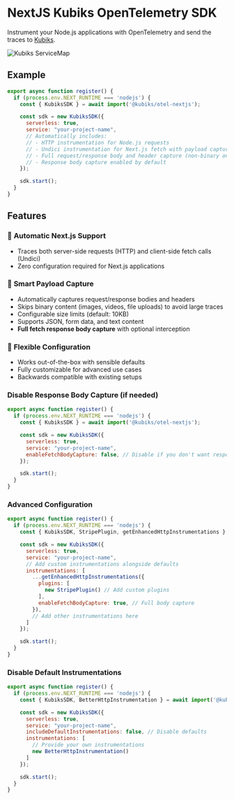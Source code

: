 # NextJS Kubiks OpenTelemetry SDK

Instrument your Node.js applications with OpenTelemetry and send the traces to [Kubiks](https://kubiks.ai).

![Kubiks ServiceMap](./traces.png)
  
## Example

```javascript
export async function register() {
  if (process.env.NEXT_RUNTIME === 'nodejs') {
    const { KubiksSDK } = await import('@kubiks/otel-nextjs');

    const sdk = new KubiksSDK({
      serverless: true,
      service: "your-project-name",
      // Automatically includes:
      // - HTTP instrumentation for Node.js requests
      // - Undici instrumentation for Next.js fetch with payload capture
      // - Full request/response body and header capture (non-binary only)
      // - Response body capture enabled by default
    });

    sdk.start();
  }
}
```

## Features

### 🚀 **Automatic Next.js Support**
- Traces both server-side requests (HTTP) and client-side fetch calls (Undici)
- Zero configuration required for Next.js applications

### 📝 **Smart Payload Capture**
- Automatically captures request/response bodies and headers
- Skips binary content (images, videos, file uploads) to avoid large traces
- Configurable size limits (default: 10KB)
- Supports JSON, form data, and text content
- **Full fetch response body capture** with optional interception

### 🔧 **Flexible Configuration**
- Works out-of-the-box with sensible defaults
- Fully customizable for advanced use cases
- Backwards compatible with existing setups

### Disable Response Body Capture (if needed)

```javascript
export async function register() {
  if (process.env.NEXT_RUNTIME === 'nodejs') {
    const { KubiksSDK } = await import('@kubiks/otel-nextjs');

    const sdk = new KubiksSDK({
      serverless: true,
      service: "your-project-name",
      enableFetchBodyCapture: false, // Disable if you don't want response bodies
    });

    sdk.start();
  }
}
```

### Advanced Configuration

```javascript
export async function register() {
  if (process.env.NEXT_RUNTIME === 'nodejs') {
    const { KubiksSDK, StripePlugin, getEnhancedHttpInstrumentations } = await import('@kubiks/otel-nextjs');

    const sdk = new KubiksSDK({
      serverless: true,
      service: "your-project-name",
      // Add custom instrumentations alongside defaults
      instrumentations: [
        ...getEnhancedHttpInstrumentations({ 
          plugins: [
            new StripePlugin() // Add custom plugins
          ],
          enableFetchBodyCapture: true, // Full body capture
        }),
        // Add other instrumentations here
      ]
    });

    sdk.start();
  }
}
```

### Disable Default Instrumentations

```javascript
export async function register() {
  if (process.env.NEXT_RUNTIME === 'nodejs') {
    const { KubiksSDK, BetterHttpInstrumentation } = await import('@kubiks/otel-nextjs');

    const sdk = new KubiksSDK({
      serverless: true,
      service: "your-project-name",
      includeDefaultInstrumentations: false, // Disable defaults
      instrumentations: [
        // Provide your own instrumentations
        new BetterHttpInstrumentation()
      ]
    });

    sdk.start();
  }
}
```